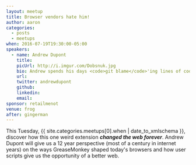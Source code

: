 ```yaml
---
layout: meetup
title: Browser vendors hate him!
author: aaron
categories:
  - posts
  - meetups
when: 2016-07-19T19:30:00-05:00
speakers:
  - name: Andrew Dupont
    title:
    picUrl: http://i.imgur.com/Dobsnuk.jpg
    bio: Andrew spends his days <code>git blame</code>'ing lines of code written by <a href="https://twitter.com/aaronforsander">@aaronforsander</a> and <a href="https://twitter.com/slexaxton">@SlexAxton</a>.
    url:
    twitter: andrewdupont
    github:
    linkedin:
    email:
sponsor: retailmenot
venue: frog
after: gingerman
---
```


This Tuesday, <x-date>{{ site.categories.meetups[0].when | date_to_xmlschema }}</x-date>, discover how this one weird extension **_changed the web forever_**. Andrew Dupont will give us a 12 year perspective (most of a century in internet years) on the ways GreaseMonkey shaped today's browsers and how user scripts give us the opportunity of a better web.

